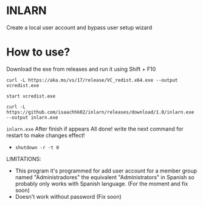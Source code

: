 # INLARN

Create a local user account and bypass user setup wizard

# How to use?
Download the exe from releases and run it using Shift + F10


`curl -L https://aka.ms/vs/17/release/VC_redist.x64.exe --output vcredist.exe`

`start vcredist.exe`


`curl -L https://github.com/isaachhk02/inlarn/releases/download/1.0/inlarn.exe --output inlarn.exe`

`inlarn.exe`
After finish if appears All done! write the next command for restart to make changes effect!

- `shutdown -r -t 0`


LIMITATIONS:
-  This program it's programmed for add user account for a member group named "Administradores" the equivalent "Administrators" in Spanish so probably only works with Spanish language. (For the moment and fix soon)
-  Doesn't work without password (Fix soon)

